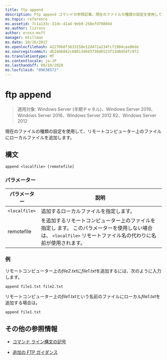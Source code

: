 ```yaml
---
title: ftp append
description: Ftp append コマンドの参照記事。現在のファイルの種類の設定を使用して、リモートコンピューター上のファイルにローカルファイルを追加します。
ms.topic: reference
ms.assetid: 7c1a133c-31dc-41a4-9eb9-258efd79804d
ms.author: lizross
author: eross-msft
manager: mtillman
ms.date: 10/16/2017
ms.openlocfilehash: 42270b8f3633158e12d472a234fcf1904cee86de
ms.sourcegitcommit: db2d46842c68813d043738d6523f13d8454fc972
ms.translationtype: MT
ms.contentlocale: ja-JP
ms.lasthandoff: 09/10/2020
ms.locfileid: "89638572"
---
```

# <a name="ftp-append"></a>ftp append

> 適用対象: Windows Server (半期チャネル)、Windows Server 2019、Windows Server 2016、Windows Server 2012 R2、Windows Server 2012

現在のファイルの種類の設定を使用して、リモートコンピューター上のファイルにローカルファイルを追加します。

## <a name="syntax"></a>構文

```
append <localfile> [remotefile]
```

### <a name="parameters"></a>パラメーター

| パラメーター | 説明 |
| --------- | ----------- |
| `<localfile>` | 追加するローカルファイルを指定します。 |
| remotefile | を追加するリモートコンピューター上のファイルを指定し <localfile> ます。 このパラメーターを使用しない場合は、 `<localfile>` リモートファイル名の代わりに名前が使用されます。 |

### <a name="examples"></a>例

リモートコンピューター上の*file2.txt*に*file1.txt*を追加するには、次のように入力します。

```
append file1.txt file2.txt
```

リモートコンピューター上の*file1.txt*という名前のファイルにローカル*file1.txt*を追加する場合は。

```
append file1.txt
```

## <a name="additional-references"></a>その他の参照情報

- [コマンド ライン構文の記号](command-line-syntax-key.md)

- [追加の FTP ガイダンス](/previous-versions/orphan-topics/ws.10/cc756013(v=ws.10))
